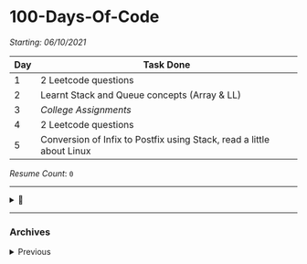 # 100-Days-Of-Code

*Starting:  06/10/2021*

|Day|Task Done|
|-----|-----|
|1|2 Leetcode questions|
|2|Learnt Stack and Queue concepts (Array & LL)|
|3|*College Assignments*|
|4|2 Leetcode questions|
|5|Conversion of Infix to Postfix using Stack, read a little about Linux|

*Resume Count*: `0`

___

<details>
  <summary> 🛒 </summary>
  <br>
  
  - [ ] DS in C++ 
  - [ ] Complete JS (for Framework/ Library) 
      - [ ] Course
      - [ ] JS30
  - [ ] React 
      - [ ] v2 Portfolio
  - [ ] Hackathons
</details>
  
___

### Archives
<details>
  <summary> Previous </summary>
 <br>
  
|Day|Task Done|
|-----|-----|
|1|Started Frontend mentor [Challenge](https://www.frontendmentor.io/challenges/tip-calculator-app-ugJNGbJUX)|
|2|Completed CSS of Challenge; Covered [functions](https://youtu.be/vvanI8NRlSI) from Community Classroom's DSA playlist |
|3|Working on JS of project; Advanced Array methods in JS|
|4|Started Arrays from Community classroom DSA playlist |
|5|Nm|
|6||
  
  </details>

